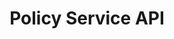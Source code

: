 ---
title: Policy Service API
description: Manage data usage labels and policies.
openAPISpec: https://raw.githubusercontent.com/AdobeDocs/experience-platform-apis/main/src/swagger-specs/policy-service.yaml
--- 